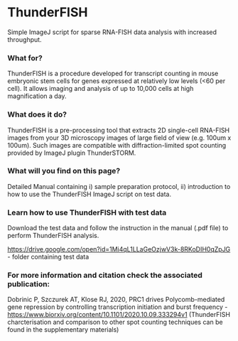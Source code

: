 # ThunderFISH
Simple ImageJ script for sparse RNA-FISH data analysis with increased throughput. 

### What for?
ThunderFISH is a procedure developed for transcript counting in mouse embryonic stem cells for genes expressed at relatively low levels (<60 per cell). It allows imaging and analysis of up to 10,000 cells at high magnification a day.

### What does it do?
ThunderFISH is a pre-processing tool that extracts 2D single-cell RNA-FISH images from your 3D microscopy images of large field of view (e.g. 100um x 100um). Such images are compatible with diffraction-limited spot counting provided by ImageJ plugin ThunderSTORM.

### What will you find on this page?
Detailed Manual containing i) sample preparation protocol, ii) introduction to how to use the ThunderFISH ImageJ script on test data.

### Learn how to use ThunderFISH with test data
Download the test data and follow the instruction in the manual (.pdf file) to perform ThunderFISH analysis.

https://drive.google.com/open?id=1Mi4qL1LLaGeOzjwV3k-8RKoDIH0qZpJG - folder containing test data 

### For more information and citation check the associated publication:
Dobrinic P, Szczurek AT, Klose RJ, 2020, PRC1 drives Polycomb-mediated gene repression by controlling transcription initiation and burst frequency - https://www.biorxiv.org/content/10.1101/2020.10.09.333294v1 (ThunderFISH charcterisation and comparison to other spot counting techniques can be found in the supplementary materials)

